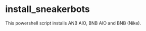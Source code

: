 install_sneakerbots
===================
This powershell script installs ANB AIO, BNB AIO and BNB (Nike).
